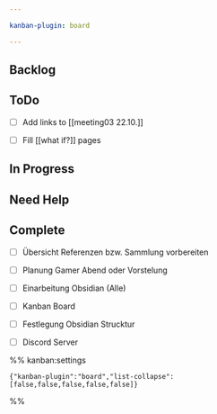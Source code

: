 ```yaml
---

kanban-plugin: board

---
```


## Backlog



## ToDo

- [ ] Add links to [[meeting03 22.10.]]
- [ ] Fill [[what if?]] pages


## In Progress



## Need Help



## Complete

- [ ] Übersicht Referenzen bzw. Sammlung vorbereiten
- [ ] Planung Gamer Abend oder Vorstelung
- [ ] Einarbeitung Obsidian (Alle)
- [ ] Kanban Board
- [ ] Festlegung Obsidian Strucktur
- [ ] Discord Server




%% kanban:settings
```
{"kanban-plugin":"board","list-collapse":[false,false,false,false,false]}
```
%%